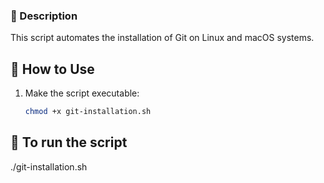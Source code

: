 ### 📜 Description
This script automates the installation of Git on Linux and macOS systems.

## 🚀 How to Use
1. Make the script executable:
   ```bash
   chmod +x git-installation.sh

## 🚀 To run the script
   ./git-installation.sh

